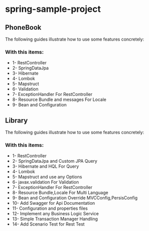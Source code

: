 # spring-sample-project

## PhoneBook
The following guides illustrate how to use some features concretely:

### With this items:

* 1- RestController 
* 2- SpringDataJpa
* 3- Hibernate
* 4- Lombok
* 5- Mapstruct
* 6- Validation
* 7- ExceptionHandler For RestController
* 8- Resource Bundle and messages For Locale
* 9- Bean and Configuration

## Library
The following guides illustrate how to use some features concretely:

### With this items:
* 1- RestController 
* 2- SpringDataJpa and Custom JPA Query 
* 3- Hibernate and HQL For Query
* 4- Lombok
* 5- Mapstruct and use any Options
* 6- javax.validation For Validation
* 7- ExceptionHandler For RestController
* 8- Resource Bundle,Locale For Multi Language
* 9- Bean and Configuration Override MVCConfig,PersisConfig
* 10- Add Swagger for Api Documentation
* 11- Configuration and properties files
* 12- Implement any Business Logic Service
* 13- Simple Transaction Manager Handling
* 14- Add Scenario Test for Rest Test

